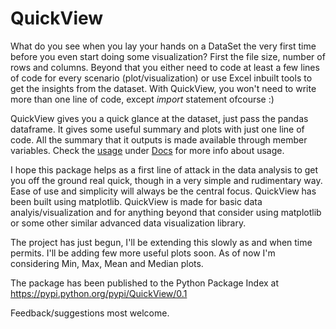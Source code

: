 # QuickView

What do you see when you lay your hands on a DataSet the very first time before you even start doing some visualization? First the file size, number of rows and columns. Beyond that you either need to code at least a few lines of code for every scenario (plot/visualization) or use Excel inbuilt tools to get the insights from the dataset. With QuickView, you won't need to write more than one line of code, except _import_ statement ofcourse :)

QuickView gives you a quick glance at the dataset, just pass the pandas dataframe. It gives some useful summary and plots with just one line of code. All the summary that it outputs is made available through member variables. Check the [usage](https://github.com/avannaldas/QuickView/blob/master/Docs/QuickView%20Usage.md) under [Docs](https://github.com/avannaldas/QuickView/blob/master/Docs) for more info about usage.

I hope this package helps as a first line of attack in the data analysis to get you off the ground real quick, though in a very simple and rudimentary way. Ease of use and simplicity will always be the central focus. QuickView has been built using matplotlib. QuickView is made for basic data analyis/visualization and for anything beyond that consider using matplotlib or some other similar advanced data visualization library.

The project has just begun, I'll be extending this slowly as and when time permits. I'll be adding few more useful plots soon. As of now I'm considering Min, Max, Mean and Median plots.

The package has been published to the Python Package Index at https://pypi.python.org/pypi/QuickView/0.1

Feedback/suggestions most welcome.
